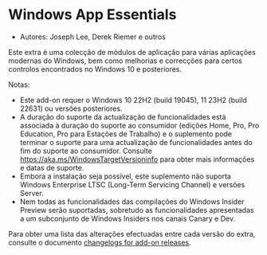 # Windows App Essentials #

* Autores: Joseph Lee, Derek Riemer e outros

Este extra é uma colecção de módulos de aplicação para várias aplicações
modernas do Windows, bem como melhorias e correcções para certos controlos
encontrados no Windows 10 e posteriores.

Notas:

* Este add-on requer o Windows 10 22H2 (build 19045), 11 23H2 (build 22631)
  ou versões posteriores.
* A duração do suporte da actualização de funcionalidades está associada à
  duração do suporte ao consumidor (edições Home, Pro, Pro Education, Pro
  para Estações de Trabalho) e o suplemento pode terminar o suporte para uma
  actualização de funcionalidades antes do fim do suporte ao
  consumidor. Consulte <https://aka.ms/WindowsTargetVersioninfo> para obter
  mais informações e datas de suporte.
* Embora a instalação seja possível, este suplemento não suporta Windows
  Enterprise LTSC (Long-Term Servicing Channel) e versões Server.
* Nem todas as funcionalidades das compilações do Windows Insider Preview
  serão suportadas, sobretudo as funcionalidades apresentadas a um
  subconjunto de Windows Insiders nos canais Canary e Dev.

Para obter uma lista das alterações efectuadas entre cada versão do extra,
consulte o documento [changelogs for add-on releases][1].

[1]: https://github.com/josephsl/wintenapps/blob/main/changes.md
